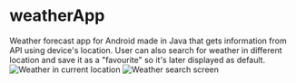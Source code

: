 # weatherApp
Weather forecast app for Android made in Java that gets information from API using device's location. 
User can also search for weather in different location and save it as a "favourite" so it's later displayed as default.
![Weather in current location](screen1.jpg) ![Weather search screen](screen2.jpg)
